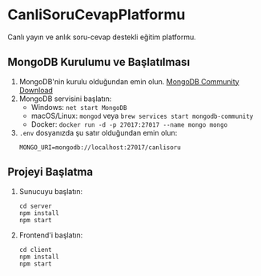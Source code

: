 # CanliSoruCevapPlatformu
Canlı yayın ve anlık soru-cevap destekli eğitim platformu.

## MongoDB Kurulumu ve Başlatılması

1. MongoDB'nin kurulu olduğundan emin olun. [MongoDB Community Download](https://www.mongodb.com/try/download/community)
2. MongoDB servisini başlatın:
   - Windows: `net start MongoDB`
   - macOS/Linux: `mongod` veya `brew services start mongodb-community`
   - Docker: `docker run -d -p 27017:27017 --name mongo mongo`
3. `.env` dosyanızda şu satır olduğundan emin olun:
   ```
   MONGO_URI=mongodb://localhost:27017/canlisoru
   ```

## Projeyi Başlatma

1. Sunucuyu başlatın:
   ```
   cd server
   npm install
   npm start
   ```
2. Frontend'i başlatın:
   ```
   cd client
   npm install
   npm start
   ```
